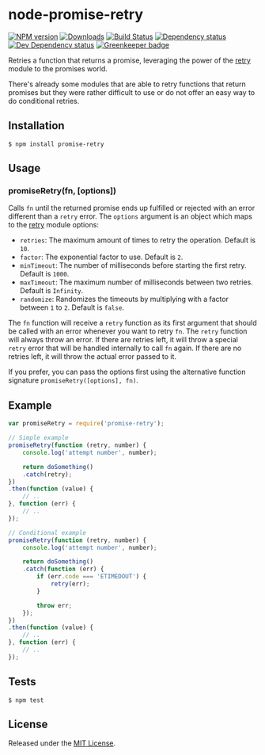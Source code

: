 # node-promise-retry

[![NPM version][npm-image]][npm-url] [![Downloads][downloads-image]][npm-url] [![Build Status][travis-image]][travis-url] [![Dependency status][david-dm-image]][david-dm-url] [![Dev Dependency status][david-dm-dev-image]][david-dm-dev-url] [![Greenkeeper badge][greenkeeper-image]][greenkeeper-url]

[npm-url]:https://npmjs.org/package/promise-retry
[downloads-image]:http://img.shields.io/npm/dm/promise-retry.svg
[npm-image]:http://img.shields.io/npm/v/promise-retry.svg
[travis-url]:https://travis-ci.org/IndigoUnited/node-promise-retry
[travis-image]:http://img.shields.io/travis/IndigoUnited/node-promise-retry/master.svg
[david-dm-url]:https://david-dm.org/IndigoUnited/node-promise-retry
[david-dm-image]:https://img.shields.io/david/IndigoUnited/node-promise-retry.svg
[david-dm-dev-url]:https://david-dm.org/IndigoUnited/node-promise-retry?type=dev
[david-dm-dev-image]:https://img.shields.io/david/dev/IndigoUnited/node-promise-retry.svg
[greenkeeper-image]:https://badges.greenkeeper.io/IndigoUnited/node-promise-retry.svg
[greenkeeper-url]:https://greenkeeper.io/

Retries a function that returns a promise, leveraging the power of the [retry](https://github.com/tim-kos/node-retry) module to the promises world.

There's already some modules that are able to retry functions that return promises but
they were rather difficult to use or do not offer an easy way to do conditional retries.


## Installation

`$ npm install promise-retry`


## Usage

### promiseRetry(fn, [options])

Calls `fn` until the returned promise ends up fulfilled or rejected with an error different than
a `retry` error.
The `options` argument is an object which maps to the [retry](https://github.com/tim-kos/node-retry) module options:

- `retries`: The maximum amount of times to retry the operation. Default is `10`.
- `factor`: The exponential factor to use. Default is `2`.
- `minTimeout`: The number of milliseconds before starting the first retry. Default is `1000`.
- `maxTimeout`: The maximum number of milliseconds between two retries. Default is `Infinity`.
- `randomize`: Randomizes the timeouts by multiplying with a factor between `1` to `2`. Default is `false`.


The `fn` function will receive a `retry` function as its first argument that should be called with an error whenever you want to retry `fn`. The `retry` function will always throw an error.
If there are retries left, it will throw a special `retry` error that will be handled internally to call `fn` again.
If there are no retries left, it will throw the actual error passed to it.

If you prefer, you can pass the options first using the alternative function signature `promiseRetry([options], fn)`.

## Example
```js
var promiseRetry = require('promise-retry');

// Simple example
promiseRetry(function (retry, number) {
    console.log('attempt number', number);

    return doSomething()
    .catch(retry);
})
.then(function (value) {
    // ..
}, function (err) {
    // ..
});

// Conditional example
promiseRetry(function (retry, number) {
    console.log('attempt number', number);

    return doSomething()
    .catch(function (err) {
        if (err.code === 'ETIMEDOUT') {
            retry(err);
        }

        throw err;
    });
})
.then(function (value) {
    // ..
}, function (err) {
    // ..
});
```


## Tests

`$ npm test`


## License

Released under the [MIT License](http://www.opensource.org/licenses/mit-license.php).

